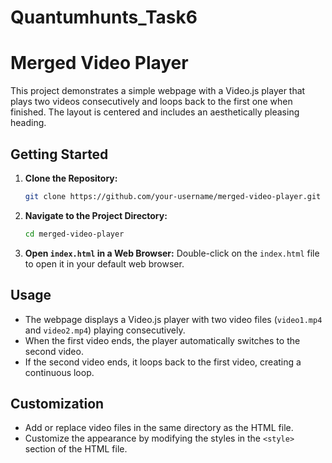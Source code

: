 # Quantumhunts_Task6

# Merged Video Player

This project demonstrates a simple webpage with a Video.js player that plays two videos consecutively and loops back to the first one when finished. The layout is centered and includes an aesthetically pleasing heading.

## Getting Started

1. **Clone the Repository:**
   ```bash
   git clone https://github.com/your-username/merged-video-player.git
   ```

2. **Navigate to the Project Directory:**
   ```bash
   cd merged-video-player
   ```

3. **Open `index.html` in a Web Browser:**
   Double-click on the `index.html` file to open it in your default web browser.

## Usage

- The webpage displays a Video.js player with two video files (`video1.mp4` and `video2.mp4`) playing consecutively.
- When the first video ends, the player automatically switches to the second video.
- If the second video ends, it loops back to the first video, creating a continuous loop.

## Customization

- Add or replace video files in the same directory as the HTML file.
- Customize the appearance by modifying the styles in the `<style>` section of the HTML file.
